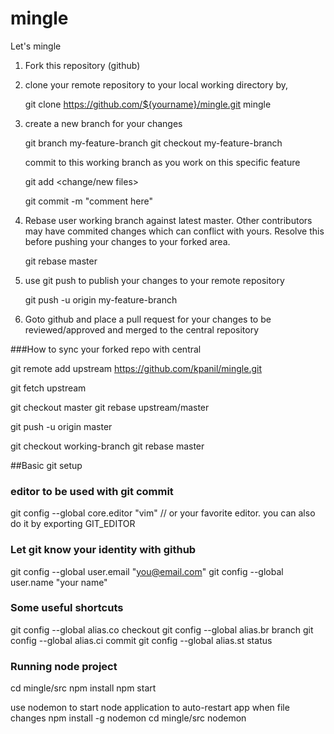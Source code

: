 # mingle
Let's mingle

1. Fork this repository (github)

2. clone your remote repository to your local working directory by,

   git clone https://github.com/${yourname}/mingle.git mingle

3. create a new branch for your changes

   git branch my-feature-branch
   git checkout my-feature-branch 

   commit to this working branch as you work on this specific feature

   git add <change/new files>

   git commit -m "comment here"

4. Rebase user working branch against latest master. Other contributors may have commited changes which can conflict with yours.
   Resolve this before pushing your changes to your forked area.

    git rebase master

5. use git push to publish your changes to your remote repository

   git push -u origin my-feature-branch

6. Goto github and place a pull request for your changes to be reviewed/approved and merged to the central repository


 ###How to sync your forked repo with central


  git remote add upstream https://github.com/kpanil/mingle.git

  git fetch upstream
  
  git checkout master
  git rebase upstream/master

  git push -u origin master

  git checkout working-branch
  git rebase master

 ##Basic git setup
 

 ### editor to be used with git commit

 git config --global core.editor "vim" // or your favorite editor. you can also do it by exporting GIT_EDITOR

 ### Let git know your identity with github

 git config --global user.email "you@email.com"
 git config --global user.name  "your name"

 ### Some useful shortcuts

 git config --global alias.co checkout
 git config --global alias.br branch
 git config --global alias.ci commit
 git config --global alias.st status

 ### Running node project

 cd mingle/src
 npm install
 npm start

 use nodemon to start node application to auto-restart app when file changes
 npm install -g nodemon
 cd mingle/src
 nodemon

